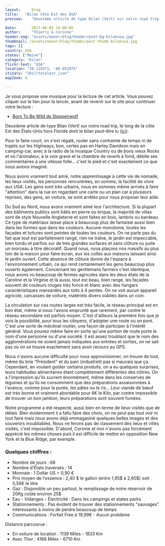 ```yaml
---
layout:     blog
title:   "Bilan Côte Est des USA"
preview:    "Deuxième article de type Bilan (Vert) sur notre road trip, le long de la côte Est des États-Unis. Pour le faire court, on s'est régalé, rouler sans..."

date:       2017-06-01 14:00:00
author:     "Thierry & Corinne"
header-img: "assets/owner/blog/header/post-bg-bilanusa.jpg"
thumbnail: /assets/owner/blog/thumbs/post-thumb-bilanusa.jpg
tags: []
country: USA
states: ["Maine"]
category: "bilan"
flickr-text: "USA"
location: "38.119371, -80.052975"
itinary: "2017/totalest.json"
mapZoom: 4

---
```



Je vous propose une musique pour la lecture de cet article. Vous pouvez cliquer sur le lien pour la lancer, avant de revenir sur le site pour continuer votre lecture :  

<ul>
    <li><a href="https://youtu.be/fpZDiOSf_wY" target="_blank">Born To Be Wild de Steppenwolf</a></li>
</ul>


Deuxième article de type Bilan (Vert) sur notre road trip, le long de la côte Est des États-Unis hors Floride dont le bilan peut-être lu (<a href="{{site.baseurl}}{% post_url 2017/2017-04-25-usa-floride-bilan %}">ici</a>).  

Pour le faire court, on s'est régalé, rouler sans contrainte de temps ni de trajets sur les Highways, bon, certes pas en Harley Davidson mais en camping-car, avec à la radio de la musique Country ou de bons vieux Rocks et où l'animateur, à la voix grave et la chambre de reverb à fond, débite ses commentaires à une vitesse folle... c'est le pied et c'est exactement ce que nous avions imaginé.  

Nous avons vraiment tout aimé, notre apprentissage à cette vie de nomade, les lieux visités, les personnes rencontrées, en somme, la facilité de vivre aux USA. Les gens sont très urbains, nous en sommes même arrivés à faire "attention" dans la rue en regardant une carte ou un plan car à plusieurs reprises, des gens, en voiture, se sont arrêtés pour nous proposer leur aide.  

Du Sud au Nord, nous avons vraiment aimé leur l'architecture. Si la plupart des bâtiments publics sont bâtis en pierre ou brique, la majorité de villas sont de style Nouvelle Angleterre et sont faites en bois, lambris ou bardeau. Ce type de matériaux laisse place à beaucoup plus de fantaisie aussi bien dans les formes que dans les couleurs. Aucune monotonie, toutes les façades et toitures sont peintes de toutes les couleurs. On ne parle pas du fait que tout est parfaitement rangé, rien ne traîne, le jardin est impeccable, bien tondu et parfois sur de très grandes surfaces et sans clôture ou juste un morceau à titre décoratif. Quand nous, nous plaçons nos massifs au plus loin de la maison pour faire écran, eux les colles aux maisons laissant ainsi le jardin ouvert. Cette absence de clôture donne de l'espace à l'environnement urbain, ce qui rend certainement les gens beaucoup plus ouverts également. Concernant les gentlemans farmers c'est identique, nous avons vu beaucoup de fermes agricoles dans les deux états de la Caroline et la Virginie et là aussi, tout est beau, bien rangé, les façades souvent de couleurs rouges très foncé et blanc avec des hangars caractéristiques mansardés aux toits à 4 pentes. On ne voit aucun appareil agricole, carcasses de voiture, matériels divers oubliés dans un coin.  

La circulation sur ces routes larges est très facile, le réseau principal est en bon état, même si nous l'avons emprunté que rarement, par contre le réseau secondaire est parfois moyen. C'est d'ailleurs la première fois que je vois la possibilité, pour tous les citoyens, d'adopter une route ou un pont. C'est une sorte de mécénat routier, une façon de participer à l'intérêt général. Vous pouvez même faire en sorte qu'une portion de route porte le nom d'une personne ou d'une société. Il est assez troublant que le nom des agglomérations ne soient jamais indiquées aux entrées et sorties, on ne sait pas où on se trouve exactement sans avoir recours au GPS.  

Nous n'avons aucune difficulté pour nous approvisionner, on trouve de tout, même du brie "Président" et du pain (industriel) pas si mauvais que ça. Cependant, en voulant goûter certains produits, on a eu quelques surprises, leurs habitudes alimentaires étant complètement différentes des nôtres. On a l'impression qu'ils sucrent énormément, même dans les conserves de légumes et qu'ils ne consomment que des préparations assaisonnées à l'avance, comme pour la purée, les pâtes ou le riz... Leur viande de bœuf est très bonne et vraiment abordable pour 6€ le Kilo, par contre impossible de trouver un bon jambon, leurs préparations sont souvent fumées.  

Notre programme a été respecté, aussi bien en terme de lieux visités que de délais. Bien évidemment il a fallu faire des choix, on ne peut pas tout voir ni tout faire mais nous avons déjà emmagasiné quelques belles images et des souvenirs inoubliables. Nous ne ferons pas de classement des lieux et villes visités, c'est impossible. D'abord, Corinne et moi n'avons pas forcément apprécié les mêmes choses puis il est difficile de mettre en opposition New York et la Blue Ridge, par exemple.  


### Quelques chiffres :    

* Nombre de jours           : 68
* Nombre d'États traversés  : 14
* Monnaie                   : 1 Dollar US = 0,90 €
* Prix moyen de l'essence   : 2,40 $ le gallon (entre 1,95$ à 2,60$) soit 0,56€ le litre
* Gaz                       : Disponible un peu partout, le remplissage de notre réservoir de 20Kg coûte environ 25$ 
* Eau - Vidanges - Électricité    : Dans les campings et states parks
* Stationnements             : Pas évident de trouver des stationnements "sauvages" intéressants à moins de perdre beaucoup de temps
* Communications             : Forfait Free à 19,99€ - Aucun problème  

Distance parcourue :   
* En voiture de location    : 1139 Miles - 1833 Km    
* Avec Thor                 : 4168 Miles - 6710 Km  

